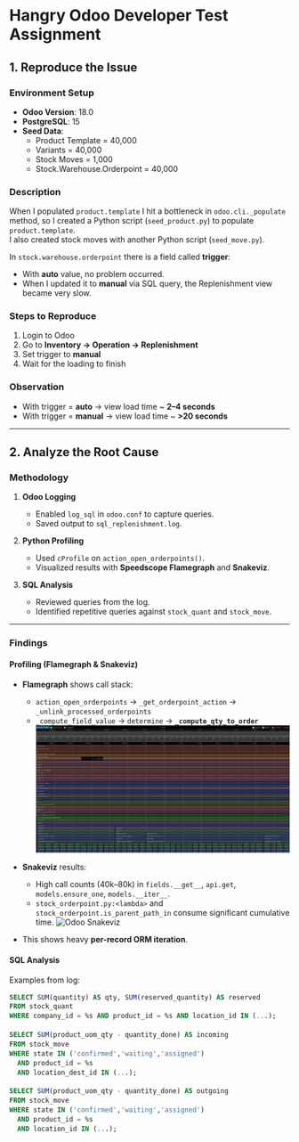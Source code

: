 # Hangry Odoo Developer Test Assignment

## 1. Reproduce the Issue

### Environment Setup
- **Odoo Version**: 18.0  
- **PostgreSQL**: 15  
- **Seed Data**:
  - Product Template = 40,000  
  - Variants = 40,000  
  - Stock Moves = 1,000  
  - Stock.Warehouse.Orderpoint = 40,000  

### Description
When I populated `product.template` I hit a bottleneck in `odoo.cli._populate` method, so I created a Python script (`seed_product.py`) to populate `product.template`.  
I also created stock moves with another Python script (`seed_move.py`).

In `stock.warehouse.orderpoint` there is a field called **trigger**:
- With **auto** value, no problem occurred.  
- When I updated it to **manual** via SQL query, the Replenishment view became very slow.

### Steps to Reproduce
1. Login to Odoo  
2. Go to **Inventory → Operation → Replenishment**  
3. Set trigger to **manual**  
4. Wait for the loading to finish  

### Observation
- With trigger = **auto** → view load time ~ **2–4 seconds**  
- With trigger = **manual** → view load time ~ **>20 seconds**

---

## 2. Analyze the Root Cause

### Methodology
1. **Odoo Logging**
   - Enabled `log_sql` in `odoo.conf` to capture queries.
   - Saved output to `sql_replenishment.log`.

2. **Python Profiling**
   - Used `cProfile` on `action_open_orderpoints()`.
   - Visualized results with **Speedscope Flamegraph** and **Snakeviz**.

3. **SQL Analysis**
   - Reviewed queries from the log.
   - Identified repetitive queries against `stock_quant` and `stock_move`.

---

### Findings

#### Profiling (Flamegraph & Snakeviz)
- **Flamegraph** shows call stack:
  - `action_open_orderpoints` → `_get_orderpoint_action` → `_unlink_processed_orderpoints`
  - `_compute_field_value` → `determine` → **`_compute_qty_to_order`**
    ![Odoo Profiling](image/odoo-profiling.png)

- **Snakeviz** results:
  - High call counts (40k–80k) in `fields.__get__`, `api.get`, `models.ensure_one`, `models.__iter__`.
  - `stock_orderpoint.py:<lambda>` and `stock_orderpoint.is_parent_path_in` consume significant cumulative time.
    ![Odoo Snakeviz](image/odoo-snakeviz.png)
- This shows heavy **per-record ORM iteration**.

#### SQL Analysis
Examples from log:
```sql
SELECT SUM(quantity) AS qty, SUM(reserved_quantity) AS reserved
FROM stock_quant
WHERE company_id = %s AND product_id = %s AND location_id IN (...);

SELECT SUM(product_uom_qty - quantity_done) AS incoming
FROM stock_move
WHERE state IN ('confirmed','waiting','assigned')
  AND product_id = %s
  AND location_dest_id IN (...);

SELECT SUM(product_uom_qty - quantity_done) AS outgoing
FROM stock_move
WHERE state IN ('confirmed','waiting','assigned')
  AND product_id = %s
  AND location_id IN (...);
